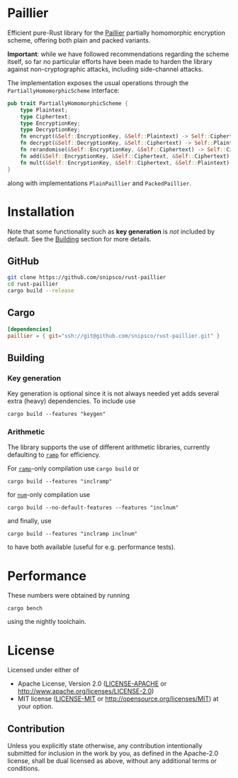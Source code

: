 # Paillier

Efficient pure-Rust library for the [Paillier](https://en.wikipedia.org/wiki/Paillier_cryptosystem) partially homomorphic encryption scheme, offering both plain and packed variants.

**Important**: while we have followed recommendations regarding the scheme itself, so far no particular efforts have been made to harden the library against non-cryptographic attacks, including side-channel attacks.

The implementation exposes the usual operations through the `PartiallyHomomorphicScheme` interface:
```rust
pub trait PartiallyHomomorphicScheme {
    type Plaintext;
    type Ciphertext;
    type EncryptionKey;
    type DecryptionKey;
    fn encrypt(&Self::EncryptionKey, &Self::Plaintext) -> Self::Ciphertext;
    fn decrypt(&Self::DecryptionKey, &Self::Ciphertext) -> Self::Plaintext;
    fn rerandomise(&Self::EncryptionKey, &Self::Ciphertext) -> Self::Ciphertext;
    fn add(&Self::EncryptionKey, &Self::Ciphertext, &Self::Ciphertext) -> Self::Ciphertext;
    fn mult(&Self::EncryptionKey, &Self::Ciphertext, &Self::Plaintext) -> Self::Ciphertext;
}
```
along with implementations `PlainPaillier` and `PackedPaillier`.



# Installation

Note that some functionality such as **key generation** is *not* included by default. See the [Building](#building) section for more details.

## GitHub
```bash
git clone https://github.com/snipsco/rust-paillier
cd rust-paillier
cargo build --release
```

## Cargo
```toml
[dependencies]
paillier = { git="ssh://git@github.com/snipsco/rust-paillier.git" }
```


## Building

### Key generation

Key generation is optional since it is not always needed yet adds several extra (heavy) dependencies. To include use
```
cargo build --features "keygen"
```

### Arithmetic

The library supports the use of different arithmetic libraries, currently defaulting to [`ramp`](https://github.com/Aatch/ramp) for efficiency.

For [`ramp`](https://github.com/Aatch/ramp)-only compilation use `cargo build` or
```
cargo build --features "inclramp"
```
for [`num`](https://github.com/rust-num/num)-only compilation use
```
cargo build --no-default-features --features "inclnum"
```
and finally, use
```
cargo build --features "inclramp inclnum"
```
to have both available (useful for e.g. performance tests).


# Performance
These numbers were obtained by running
```
cargo bench
```
using the nightly toolchain.

# License

Licensed under either of
 * Apache License, Version 2.0 ([LICENSE-APACHE](LICENSE-APACHE) or http://www.apache.org/licenses/LICENSE-2.0)
 * MIT license ([LICENSE-MIT](LICENSE-MIT) or http://opensource.org/licenses/MIT)
at your option.

## Contribution

Unless you explicitly state otherwise, any contribution intentionally submitted
for inclusion in the work by you, as defined in the Apache-2.0 license, shall
be dual licensed as above, without any additional terms or conditions.
 
